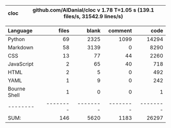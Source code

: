 cloc|github.com/AlDanial/cloc v 1.78  T=1.05 s (139.1 files/s, 31542.9 lines/s)
--- | ---

Language|files|blank|comment|code
:-------|-------:|-------:|-------:|-------:
Python|69|2325|1099|14294
Markdown|58|3139|0|8290
CSS|13|77|44|2260
JavaScript|2|65|40|718
HTML|2|5|0|492
YAML|1|9|0|242
Bourne Shell|1|0|0|1
--------|--------|--------|--------|--------
SUM:|146|5620|1183|26297
